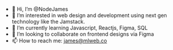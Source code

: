 - 👋 Hi, I’m @NodeJames
- 👀 I’m interested in web design and development using next gen technology like the Jamstack.
- 🌱 I’m currently learning Javascript, Reactjs, Figma, SQL
- 💞️ I’m looking to collaborate on frontend designs via Figma
- 📫 How to reach me: james@mlweb.co
